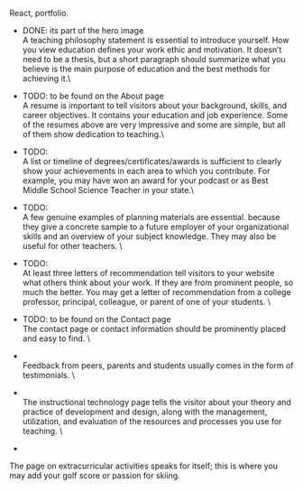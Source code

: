 React, portfolio.

- DONE: its part of the hero image 
\
A teaching philosophy statement is essential to introduce yourself. How you view education defines your work ethic and motivation. It doesn’t need to be a thesis, but a short paragraph should summarize what you believe is the main purpose of education and the best methods for achieving it.\

- TODO: to be found on the About page 
\
A resume is important to tell visitors about your background, skills, and career objectives. It contains your education and job experience. Some of the resumes above are very impressive and some are simple, but all of them show dedication to teaching.\

- TODO:
\
A list or timeline of degrees/certificates/awards is sufficient to clearly show your achievements in each area to which you contribute. For example, you may have won an award for your podcast or as Best Middle School Science Teacher in your state.\

- TODO:
\
A few genuine examples of planning materials are essential. because they give a concrete sample to a future employer of your organizational skills and an overview of your subject knowledge. They may also be useful for other teachers. \

- TODO:
\
At least three letters of recommendation tell visitors to your website what others think about your work. If they are from prominent people, so much the better. You may get a letter of recommendation from a college professor, principal, colleague, or parent of one of your students. \

- TODO: to be found on the Contact page\
The contact page or contact information should be prominently placed and easy to find. \

- \
Feedback from peers, parents and students usually comes in the form of testimonials. \

- \
The instructional technology page tells the visitor about your theory and practice of development and design, along with the management, utilization, and evaluation of the resources and processes you use for teaching. \

-
The page on extracurricular activities speaks for itself; this is where you may add your golf score or passion for skiing.


